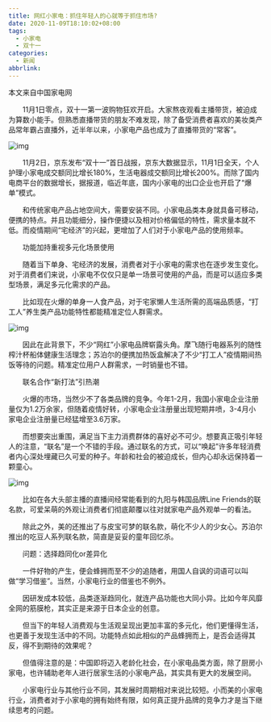 ```yaml
---
title: 网红小家电：抓住年轻人的心就等于抓住市场?
date: 2020-11-09T18:10:02+08:00
tags:
  - 小家电
  - 双十一
categories:
  - 新闻
abbrlink:
---
```


本文来自中国家电网

　　11月1日零点，双十一第一波购物狂欢开启。大家熬夜观看主播带货，被迫成为算数小能手。但熟悉直播带货的朋友不难发现，除了备受消费者喜欢的美妆类产品常年霸占直播外，近半年以来，小家电产品也成为了直播带货的“常客”。

![img](https://cdn.jsdelivr.net/gh/yakeing/Documentation@main/Hexo/images/877b-kcpxnwv4318407.jpg)

　　11月2日，京东发布“双十一”首日战报，京东大数据显示，11月1日全天，个人护理小家电成交额同比增长180%，生活电器成交额同比增长200%。而除了国内电商平台的数据增长，据报道，临近年底，国内小家电的出口企业也开启了“爆单”模式。

　　和传统家电产品占地空间大，需要安装不同。小家电品类本身就具备可移动，便携的特点。并且功能细分，操作便捷以及相对价格偏低的特性，需求量本就不低。而疫情期间“宅经济”的兴起，更增加了人们对于小家电产品的使用频率。

　　功能加持重视多元化场景使用

　　随着当下单身、宅经济的发展，消费者对于小家电的需求也在逐步发生变化。对于消费者们来说，小家电不仅仅只是单一场景可使用的产品，而是可以适应多类型场景，满足多元化需求的产品。

　　比如现在火爆的单身一人食产品，对于宅家懒人生活所需的高端品质感，“打工人”养生类产品功能特性都能精准定位人群需求。

![img](https://cdn.jsdelivr.net/gh/yakeing/Documentation@main/Hexo/images/7263-kcpxnwv4318408.jpg)

　　因此在此背景下，不少“网红”小家电品牌崭露头角。摩飞随行电器系列的随性榨汁杯船体健康生活理念；苏泊尔的便携加热饭盒解决了不少“打工人”疫情期间热饭等待的问题。精准定位用户人群需求，一时销量也不错。

　　联名合作“新打法”引热潮

　　火爆的市场，当然少不了各类品牌的竞争。今年1-2月，我国小家电企业注册量仅为1.2万余家，但随着疫情好转，小家电企业注册量出现短期井喷，3-4月小家电企业注册量已经猛增至3.6万家。

　　而想要突出重围，满足当下主力消费群体的喜好必不可少。想要真正吸引年轻人的注意，“联名”是一个不错的手段。通过联名的方式，可以“唤起”许多年轻消费者内心深处埋藏已久可爱的种子。年龄和社会的被迫成长，但内心却永远保持着一颗童心。

![img](https://cdn.jsdelivr.net/gh/yakeing/Documentation@main/Hexo/images/c2d9-kcpxnwv4318448.png)

　　比如在各大头部主播的直播间经常能看到的九阳与韩国品牌Line Friends的联名款，可爱呆萌的外观让消费者们彻底颠覆以往对就家电产品外观单一的看法。

　　除此之外，美的还推出了与皮宝可梦的联名款，萌化不少人的少女心。苏泊尔推出的吃豆人系列联名款，简直是妥妥的童年回忆杀。

　　问题：选择趋同化or差异化

　　一件好物的产生，便会蜂拥而至不少的追随者，用国人自讽的词语可以叫做“学习借鉴”。当然，小家电行业的借鉴也不例外。

　　因研发成本较低，品类逐渐趋同化，就连产品功能也大同小异。比如今年风靡全网的筋膜枪，其实正是来源于日本企业的创意。

　　但当下的年轻人消费观与生活观呈现出更加丰富的多元化，他们更懂得生活，也更善于发现生活中的不同。功能特点如此相似的产品蜂拥而上，是否会适得其反，得不到期待的效果呢？

　　但值得注意的是：中国即将迈入老龄化社会，在小家电品类方面，除了厨房小家电，也许辅助老年人进行居家生活的小家电产品，其实具有更大的发展空间。

　　小家电行业与其他行业不同，其发展时周期相对来说比较短。小而美的小家电行业，消费者对于小家电的拥有始终有限，如何真正提升品牌的竞争力才是当下继续思考的问题。
